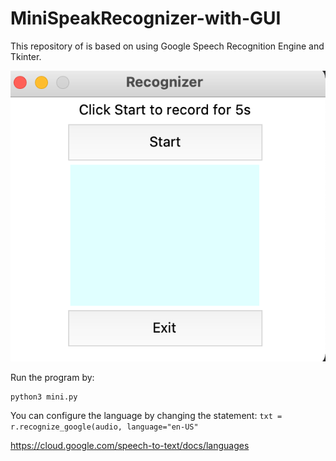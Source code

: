 # MiniSpeakRecognizer-with-GUI

This repository of is based on using Google Speech Recognition Engine and Tkinter.

![plot](https://github.com/Chrischrislch/MiniSpeakRecognizer-with-GUI/blob/main/Screenshot%202021-11-13%20at%206.05.34%20PM.png)

Run the program by:
```
python3 mini.py
```
You can configure the language by changing the statement:
```txt = r.recognize_google(audio, language="en-US"```

https://cloud.google.com/speech-to-text/docs/languages
